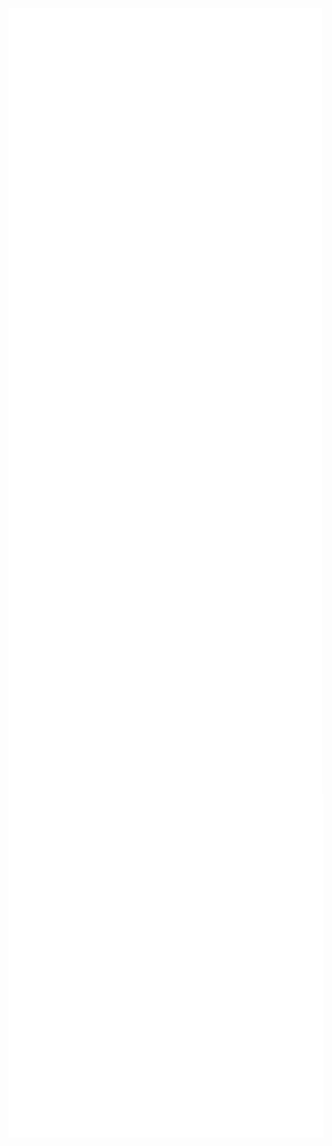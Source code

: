 <div style="display: flex; flex-wrap: wrap;">
  <img src="github-metrics.svg" alt="GitHub Metrics" width="800" style="vertical-align: top; margin-right: 2px;"/>
</div>

<div style="display: flex; flex-wrap: wrap;">
  <img src="metrics.plugin.languages.indepth.svg" alt="In-depth Languages" width="600" style="vertical-align: top; margin-right: 2px;"/>

  <img src="metrics.plugin.activity.svg" alt="Plugin Activity" width="600" style="vertical-align: top;"/>
    <img src="contributions.svg" alt="Contributions" width="600" style="vertical-align: top;"/>

</div>

